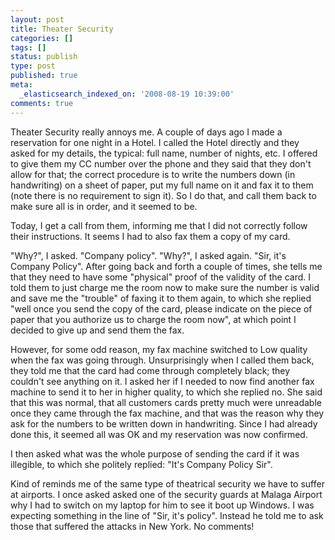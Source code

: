 ```yaml
---
layout: post
title: Theater Security
categories: []
tags: []
status: publish
type: post
published: true
meta:
  _elasticsearch_indexed_on: '2008-08-19 10:39:00'
comments: true
---
```

<p>Theater Security really annoys me. A couple of days ago I made a reservation for one night in a Hotel. I called the Hotel directly and they asked for my details, the typical: full name, number of nights, etc. I offered to give them my CC number over the phone and they said that they don&#039;t allow for that; the correct procedure is to write the numbers down (in handwriting) on a sheet of paper, put my full name on it and fax it to them (note there is no requirement to sign it). So I do that, and call them back to make sure all is in order, and it seemed to be. </p>  <p>Today, I get a call from them, informing me that I did not correctly follow their instructions. It seems I had to also fax them a copy of my card. </p>  <p>&quot;Why?&quot;, I asked. &quot;Company policy&quot;. &quot;Why?&quot;, I asked again. &quot;Sir, it&#039;s Company Policy&quot;. After going back and forth a couple of times, she tells me that they need to have some &quot;physical&quot; proof of the validity of the card. I told them to just charge me the room now to make sure the number is valid and save me the &quot;trouble&quot; of faxing it to them again, to which she replied &quot;well once you send the copy of the card, please indicate on the piece of paper that you authorize us to charge the room now&quot;, at which point I decided to give up and send them the fax. </p>  <p>However, for some odd reason, my fax machine switched to Low quality when the fax was going through. Unsurprisingly when I called them back, they told me that the card had come through completely black; they couldn&#039;t see anything on it. I asked her if I needed to now find another fax machine to send it to her in higher quality, to which she replied no. She said that this was normal, that all customers cards pretty much were unreadable once they came through the fax machine, and that was the reason why they ask for the numbers to be written down in handwriting. Since I had already done this, it seemed all was OK and my reservation was now confirmed. </p>  <p>I then asked what was the whole purpose of sending the card if it was illegible, to which she politely replied: &quot;It&#039;s Company Policy Sir&quot;.</p>  <p>Kind of reminds me of the same type of theatrical security we have to suffer at airports. I once asked asked one of the security guards at Malaga Airport why I had to switch on my laptop for him to see it boot up Windows. I was expecting something in the line of &quot;Sir, it&#039;s policy&quot;. Instead he told me to ask those that suffered the attacks in New York. No comments! </p>
